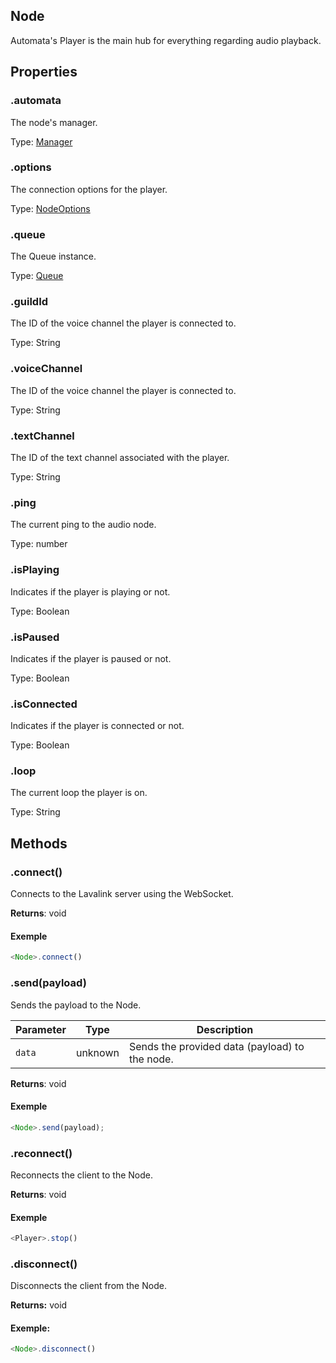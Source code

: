 ## Node

Automata's Player is the main hub for everything regarding audio playback.

## Properties

### .automata
The node's manager.

Type: [Manager](https://github.com/shadowrunners/Automata/blob/v2.2/src/Manager.ts)

### .options
The connection options for the player.

Type: [NodeOptions](https://github.com/shadowrunners/Automata/blob/v2.2/src/Manager.ts#L226)

### .queue
The Queue instance.

Type: [Queue](https://github.com/shadowrunners/Automata/blob/v2.2/src/Guild/Queue.ts)

### .guildId
The ID of the voice channel the player is connected to.

Type: String

### .voiceChannel
The ID of the voice channel the player is connected to.

Type: String

### .textChannel
The ID of the text channel associated with the player.

Type: String

### .ping
The current ping to the audio node.

Type: number

### .isPlaying
Indicates if the player is playing or not.

Type: Boolean

### .isPaused
Indicates if the player is paused or not.

Type: Boolean

### .isConnected
Indicates if the player is connected or not.

Type: Boolean

### .loop
The current loop the player is on.

Type: String

## Methods
### .connect()
Connects to the Lavalink server using the WebSocket.

**Returns**: void

#### Exemple
```ts
<Node>.connect()
```

### .send(payload)
Sends the payload to the Node.

| **Parameter**  | **Type**  | **Description**                                |
| ---------------|-----------|------------------------------------------------|
| `data`         |  unknown  | Sends the provided data (payload) to the node. |

**Returns**: void

#### Exemple
```ts
<Node>.send(payload);
```

### .reconnect()
Reconnects the client to the Node.

**Returns**: void

#### Exemple
```ts
<Player>.stop()
```

### .disconnect()
Disconnects the client from the Node.

**Returns:** void

#### Exemple:
```ts
<Node>.disconnect()
```